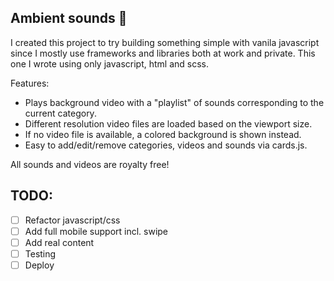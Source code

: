 ## Ambient sounds 🧘

I created this project to try building something simple with vanila javascript since I mostly use frameworks and libraries both at work and private. This one I wrote using only javascript, html and scss.

Features:
- Plays background video with a "playlist" of sounds corresponding to the current category.
- Different resolution video files are loaded based on the viewport size.
- If no video file is available, a colored background is shown instead.
- Easy to add/edit/remove categories, videos and sounds via cards.js.

All sounds and videos are royalty free!

## TODO:

- [ ] Refactor javascript/css
- [ ] Add full mobile support incl. swipe
- [ ] Add real content
- [ ] Testing
- [ ] Deploy